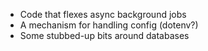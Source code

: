 * Code that flexes async background jobs
* A mechanism for handling config (dotenv?)
* Some stubbed-up bits around databases
